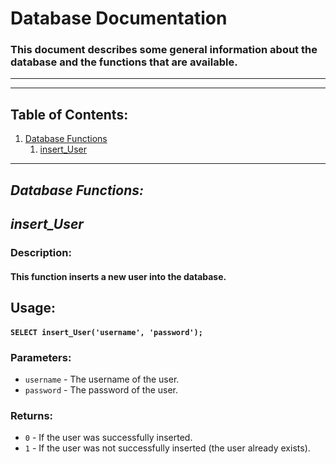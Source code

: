 # **Database Documentation**

### This document describes some general information about the database and the functions that are available.
---
---
## Table of Contents:
1. [Database Functions](#database-functions)
    1. [insert_User](#insert_user)
---

## *Database Functions:*

## ***insert_User***

### Description:
#### This function inserts a new user into the database.
## Usage:
#### `SELECT insert_User('username', 'password');`
### Parameters:
- `username` - The username of the user.
- `password` - The password of the user.
### Returns:
- `0` - If the user was successfully inserted.
- `1` - If the user was not successfully inserted (the user already exists).


